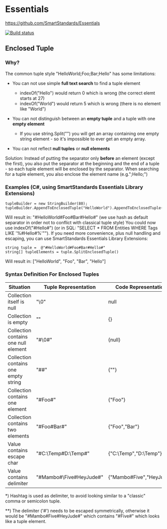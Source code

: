 # Essentials

https://github.com/SmartStandards/Essentials

[![Build status](https://dev.azure.com/SmartOpenSource/Smart%20Standards%20(Allgemein)/_apis/build/status/SmartStandards.Essentials)](https://dev.azure.com/SmartOpenSource/Smart%20Standards%20(Allgemein)/_build/latest?definitionId=15)

## Enclosed Tuple

### Why?

The common tuple style "HelloWorld;Foo;Bar;Hello" has some limitations:

- You can not use simple **full text search** to find a tuple element
  - indexOf("Hello") would return 0 which is wrong (the correct elemt starts at 27)
  - indexOf("World") would return 5 which is wrong (there is no element like "World") 

- You can not distinguish between an **empty tuple** and a tuple with one **empty element**
  - If you use string.Split("") you will get an array containing one empty string element - so it's impossible to ever get an empty array.

- You can not reflect **null tuples** or **null elements**

Solution: Instead of putting the separator only **before** an element (except the first), you also put the separator at the beginning and the end of a tuple - so each tuple element will be enclosed by the separator. When searching for a tuple element, you also enclose the element name (e.g.";Hello;")

### Examples (C#, using SmartStandards Essentials Library Extensions)

    tupleBuilder = new StringBuilder(80);
    tupleBuilder.AppendToEnclosedTuple("HelloWorld").AppendToEnclosedTuple("Foo").AppendToEnclosedTuple("Bar").AppendToEnclosedTuple("Hello")

Will result in: "#HelloWorld#Foo#Bar#Hello#" (we use hash as default separator in order not to conflict with classical tuple style)
You could now use indexOf("#Hello#") (or in SQL: "SELECT * FROM Entities WHERE Tags LIKE '%#Hello#%'"").
If you need more convenience, plus null handling and escaping, you can use SmartStandards Essentials Library Extensions:

    string tuple =  @"#HelloWorld#Foo#Bar#Hello#"
    string[] tupleElements = tuple.SplitEnclosedTuple()

Will result in: ["HelloWorld", "Foo", "Bar", "Hello"]

### Syntax Definition For Enclosed Tuples

|Situation|Tuple Representation|Code Representation|Remarks|
|------------------------------------|------------------------|------------------------|------------|
|Collection itself is null           |"\0"                    |null                    |            |
|Collection is empty                 |""                      |{}                      |            |
|Collection contains one null element|"#\0#"                  |{null}                  |            |
|Collection contains one empty string|"##"                    |{""}                    |            |
|Collection contains one element     |"#Foo#"                 |{"Foo"}                 |            |
|Collection contains two elements    |"#Foo#Bar#"             |{"Foo","Bar"}           |            |
|Value contains escape char          |"#C:\\Temp#D:\\Temp#"   |{"C:\Temp","D:\Temp"}   |            |
|Value contains delimiter            |"#Mambo\#\Five#HeyJude#"|{"Mambo#Five","HeyJude"}|read below**|

*) Hashtag is used as delimiter, to avoid looking similar to a "classic" comma or semicolon tuple.

**) The delimiter ('#') needs to be escaped symmetrically, otherwise it would be "#Mambo\#Five#HeyJude#" which contains "#Five#" which looks like a tuple element.
